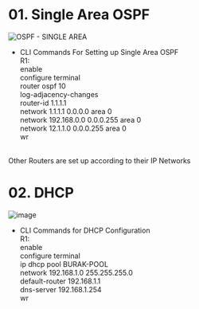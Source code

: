 # 01. Single Area OSPF
![OSPF - SINGLE AREA](https://github.com/user-attachments/assets/d15f19ef-ec6b-4b04-884d-ac1d72bb8c03)
- CLI Commands For Setting up Single Area OSPF<br>
R1:<br>
enable<br>
configure terminal<br>
router ospf 10<br>
log-adjacency-changes<br>
router-id 1.1.1.1 <br>
network 1.1.1.1 0.0.0.0 area 0<br>
network 192.168.0.0 0.0.0.255 area 0<br>
network 12.1.1.0 0.0.0.255 area 0<br>
wr<br>
<br>
Other Routers are set up according to their IP Networks<br>

# 02. DHCP
![image](https://github.com/user-attachments/assets/c63e33bf-9265-4681-8dcd-7579e3adfa44)


- CLI Commands for DHCP Configuration <br>
R1: <br>
enable <br>
configure terminal <br>
ip dhcp pool BURAK-POOL <br>
network 192.168.1.0 255.255.255.0 <br>
default-router 192.168.1.1 <br>
dns-server 192.168.1.254 <br>
wr <br>
